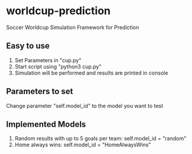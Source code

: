# worldcup-prediction
Soccer Worldcup Simulation Framework for Prediction


Easy to use
-------------
1. Set Parameters in "cup.py"
2. Start script using "python3 cup.py"
2. Simulation will be performed and results are printed in console


Parameters to set
------------------
Change parameter "self.model_id" to the model you want to test

Implemented Models
-------------------
1. Random results with up to 5 goals per team: self.model_id = "random"
2. Home always wins: self.model_id = "HomeAlwaysWins"

